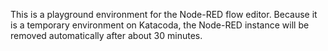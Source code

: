 This is a playground environment for the Node-RED flow editor.
Because it is a temporary environment on Katacoda, the Node-RED instance will be removed automatically after about 30 minutes.
